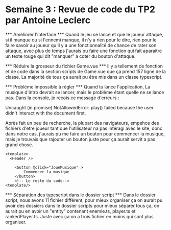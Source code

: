 # Semaine 3 : Revue de code du TP2 par Antoine Leclerc

*** Améliorer l'interface ***
Quand le jeu se lance et que le joueur attaque, si il manque ou si l'ennemi manque, il n'y a rien pour le dire, rien pour le faire savoir au joueur qu'il y a une fonctionnalité de chance de rater son attaque, avec plus de temps j'aurais pu faire une fonction qui fait aparaitre un texte rouge qui dit "manquer" a coter du bouton d'attaque.

*** Réduire la grosseur du fichier Game.vue ***
il y a tellement de fonction et de code dans la section scripts de Game.vue que ça prend 157 ligne de la classe. La majorité de tous ça aurait pu être mis dans un classe typescript.

*** Problème impossible à régler ***
Quand tu lance l'application, La musique d'intro devrait se lancer, mais le problème étant quelle ne se lance pas. Dans la console, je recois ce message d'erreurs :

Uncaught (in promise) NotAllowedError: play() failed because the user didn't interact with the document first.

Après fait un peu de recherche, la plupart des navigateurs, empehce des fichiers d'etre joueur tant que l'utilisateur na pas intéragi avec le site, donc dans notre cas, j'aurais pu me faire un bouton pour commencer la musique, mais je trouvais que rajouter un bouton juste pour ça aurait servit a pas grand chose.


```js{4}
<template>
  <Header />

    <button @click="JoueMusique" >
        Commencer la musique
    </button>
    <!-- Le reste du code-->
<template/>
```

*** Séparation des typescript dans le dossier script ***
Dans le dossier script, nous avons 11 fichier différent, pour mieux organiser ça on aurait pu avoir des dossiers dans le dossier scripts pour mieux séparer tous ça, on aurait pu en avoir un "entity" contenant enemie.ts, player.ts et rankedPlayer.ts. Juste avec ça on a trois fichier en moins qui sont plus organiser.